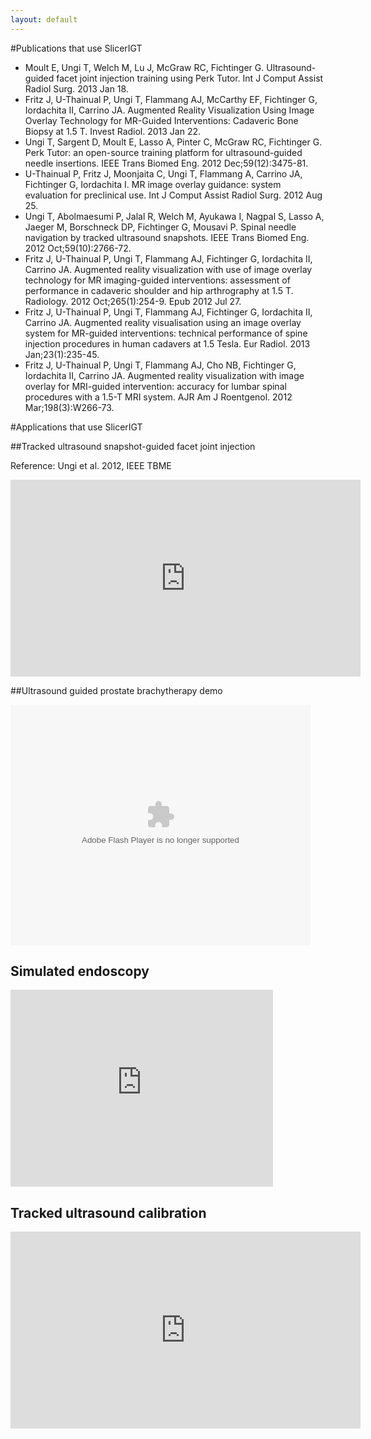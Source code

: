 ```yaml
---
layout: default
---
```

#Publications that use SlicerIGT

*   Moult E, Ungi T, Welch M, Lu J, McGraw RC, Fichtinger G. Ultrasound-guided facet joint injection training using Perk Tutor. Int J Comput Assist Radiol Surg. 2013 Jan 18.
*   Fritz J, U-Thainual P, Ungi T, Flammang AJ, McCarthy EF, Fichtinger G, Iordachita II, Carrino JA. Augmented Reality Visualization Using Image Overlay Technology for MR-Guided Interventions: Cadaveric Bone Biopsy at 1.5 T. Invest Radiol. 2013 Jan 22.
*   Ungi T, Sargent D, Moult E, Lasso A, Pinter C, McGraw RC, Fichtinger G. Perk Tutor: an open-source training platform for ultrasound-guided needle insertions. IEEE Trans Biomed Eng. 2012 Dec;59(12):3475-81.
*   U-Thainual P, Fritz J, Moonjaita C, Ungi T, Flammang A, Carrino JA, Fichtinger G, Iordachita I. MR image overlay guidance: system evaluation for preclinical use. Int J Comput Assist Radiol Surg. 2012 Aug 25.
*   Ungi T, Abolmaesumi P, Jalal R, Welch M, Ayukawa I, Nagpal S, Lasso A, Jaeger M, Borschneck DP, Fichtinger G, Mousavi P. Spinal needle navigation by tracked ultrasound snapshots. IEEE Trans Biomed Eng. 2012 Oct;59(10):2766-72.
*   Fritz J, U-Thainual P, Ungi T, Flammang AJ, Fichtinger G, Iordachita II, Carrino JA. Augmented reality visualization with use of image overlay technology for MR imaging-guided interventions: assessment of performance in cadaveric shoulder and hip arthrography at 1.5 T. Radiology. 2012 Oct;265(1):254-9. Epub 2012 Jul 27.
*   Fritz J, U-Thainual P, Ungi T, Flammang AJ, Fichtinger G, Iordachita II, Carrino JA. Augmented reality visualisation using an image overlay system for MR-guided interventions: technical performance of spine injection procedures in human cadavers at 1.5 Tesla. Eur Radiol. 2013 Jan;23(1):235-45.
*   Fritz J, U-Thainual P, Ungi T, Flammang AJ, Cho NB, Fichtinger G, Iordachita II, Carrino JA. Augmented reality visualization with image overlay for MRI-guided intervention: accuracy for lumbar spinal procedures with a 1.5-T MRI system. AJR Am J Roentgenol. 2012 Mar;198(3):W266-73.

#Applications that use SlicerIGT

##Tracked ultrasound snapshot-guided facet joint injection

Reference: Ungi et al. 2012, IEEE TBME

<p>

<iframe width="560" height="315" src="http://www.youtube.com/embed/YIM0xQ6Oc_A" frameborder="0" allowfullscreen></iframe>

</p>

<!--
<iframe width="560" height="315" src="http://www.youtube.com/embed/8Mt58XwF_KI" frameborder="0" allowfullscreen=""></iframe>
-->

##Ultrasound guided prostate brachytherapy demo

<object width="480" height="385"><param name="movie" value="http://www.youtube.com/embed/YIM0xQ6Oc_A&amp;hl=en_US&amp;fs=1"></param><param name="allowFullScreen" value="true"></param><param name="allowscriptaccess" value="always"></param><embed src="http://www.youtube.com/embed/YIM0xQ6Oc_A&amp;hl=en_US&amp;fs=1" type="application/x-shockwave-flash" allowscriptaccess="always" allowfullscreen="true" width="480" height="385"></embed></object>

<h2>Simulated endoscopy</h2>
<p>
<iframe width="420" height="315" src="http://www.youtube.com/embed/QRFJRZwVKTQ" frameborder="0" allowfullscreen></iframe>
</p>

<h2>Tracked ultrasound calibration</h2>
<p>
<iframe width="560" height="315" src="http://www.youtube.com/embed/85SCx1Tm11Y" frameborder="0" allowfullscreen></iframe>
</p>
